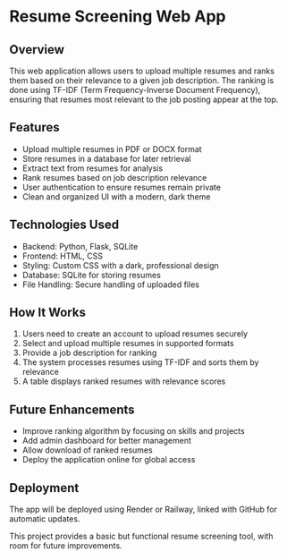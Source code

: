 # Resume Screening Web App  

## Overview  
This web application allows users to upload multiple resumes and ranks them based on their relevance to a given job description. The ranking is done using TF-IDF (Term Frequency-Inverse Document Frequency), ensuring that resumes most relevant to the job posting appear at the top.  

## Features  
- Upload multiple resumes in PDF or DOCX format  
- Store resumes in a database for later retrieval  
- Extract text from resumes for analysis  
- Rank resumes based on job description relevance  
- User authentication to ensure resumes remain private  
- Clean and organized UI with a modern, dark theme  

## Technologies Used  
- Backend: Python, Flask, SQLite  
- Frontend: HTML, CSS  
- Styling: Custom CSS with a dark, professional design  
- Database: SQLite for storing resumes  
- File Handling: Secure handling of uploaded files  

## How It Works  
1. Users need to create an account to upload resumes securely  
2. Select and upload multiple resumes in supported formats  
3. Provide a job description for ranking  
4. The system processes resumes using TF-IDF and sorts them by relevance  
5. A table displays ranked resumes with relevance scores  

## Future Enhancements  
- Improve ranking algorithm by focusing on skills and projects  
- Add admin dashboard for better management  
- Allow download of ranked resumes  
- Deploy the application online for global access  

## Deployment  
The app will be deployed using Render or Railway, linked with GitHub for automatic updates.  

This project provides a basic but functional resume screening tool, with room for future improvements.
